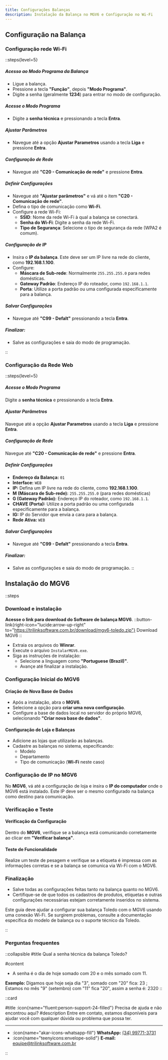 ```yaml
---
title: Configurações Balanças
description: Instalação da Balança no MGV6 e Configuração no Wi-Fi
---
```


## Configuração na Balança

### Configuração rede Wi-Fi

::steps{level=5}

##### Acesso ao Modo Programa da Balança
- Ligue a balança.
- Pressione a tecla **"Função"**, depois **"Modo Programa"**. 
- Digite a senha (geralmente **1234**) para entrar no modo de configuração.

##### Acesse o Modo Programa
   - Digite a **senha técnica** e pressionando a tecla **Entra**.

##### Ajustar Parâmetros
   - Navegue até a opção **Ajustar Parametros** usando a tecla **Liga** e pressione **Entra**.

##### Configuração de Rede
  - Navegue até **"C20 - Comunicação de rede"** e pressione **Entra**.

##### Definir Configurações
- Navegue até **"Ajustar parâmetros"** e vá até o item **"C20 - Comunicação de rede"**.
- Defina o tipo de comunicação como **Wi-Fi**.
- Configure a rede Wi-Fi:
  - **SSID**: Nome da rede Wi-Fi à qual a balança se conectará.
  - **Senha do Wi-Fi**: Digite a senha da rede Wi-Fi.
  - **Tipo de Segurança**: Selecione o tipo de segurança da rede (WPA2 é comum).

##### Configuração de IP
- Insira o **IP da balança**. Este deve ser um IP livre na rede do cliente, como **192.168.1.100**.
- Configure:
  - **Máscara de Sub-rede**: Normalmente `255.255.255.0` para redes domésticas.
  - **Gateway Padrão**: Endereço IP do roteador, como `192.168.1.1`.
  - **Porta**: Utilize a porta padrão ou uma configurada especificamente para a balança.

##### Salvar Configurações
   - Navegue até **"C99 - Defalt"** pressionando a tecla **Entra**.

##### Finalizar:
   - Salve as configurações e saia do modo de programação.

::

### Configuração da Rede Web

::steps{level=5}

##### Acesse o Modo Programa
Digite a **senha técnica** e pressionando a tecla **Entra**.

##### Ajustar Parâmetros
Navegue até a opção **Ajustar Parametros** usando a tecla **Liga** e pressione **Entra**.

##### Configuração de Rede
Navegue até **"C20 - Comunicação de rede"** e pressione **Entra**.

##### Definir Configurações
   - **Endereço da Balança:** `01`
   - **Interface:** `WEB`
   - **IP:** Defina um IP livre na rede do cliente, como **192.168.1.100**.
   - **M (Máscara de Sub-rede):** `255.255.255.0` (para redes domésticas)
   - **G (Gateway Padrão):** Endereço IP do roteador, como `192.168.1.1`.
   - **CHAVE (Porta):** Utilize a porta padrão ou uma configurada especificamente para a balança.
   - **IG:** IP do Servidor que envia a cara para a balança.
   - **Rede Ativa:** `WEB`

##### Salvar Configurações
   - Navegue até **"C99 - Defalt"** pressionando a tecla **Entra**.

##### Finalizar:
   - Salve as configurações e saia do modo de programação.
::

## Instalação do MGV6

::steps

### Download e instalação

**Acesse o link para download do Software de balança MGV6**.
::button-link{right-icon="lucide:arrow-up-right" to="https://trilinksoftware.com.br/download/mgv6-toledo.zip"}
  Download MGV6
::
- Extraia os arquivos do **Winrar**.
- Execute o arquivo `InstalarMGV6.exe`.
- Siga as instruções de instalação:
  - Selecione a linguagem como **"Portuguese (Brazil)"**.
  - Avançe até finalizar a instalação.

### Configuração Inicial do MGV6

#### Criação de Nova Base de Dados
- Após a instalação, abra o **MGV6**.
- Selecione a opção para **criar uma nova configuração**.
- Configure a base de dados local no servidor do próprio MGV6, selecionando **"Criar nova base de dados"**.

#### Configuração de Loja e Balanças
- Adicione as lojas que utilizarão as balanças.
- Cadastre as balanças no sistema, especificando:
  - Modelo
  - Departamento
  - Tipo de comunicação (**Wi-Fi** neste caso)

### Configuração de IP no MGV6

No **MGV6**, vá até a configuração de loja e insira o **IP do computador** onde o MGV6 está instalado. Este IP deve ser o mesmo configurado na balança como destino para comunicação.

### Verificação e Teste

#### Verificação da Configuração
Dentro do **MGV6**, verifique se a balança está comunicando corretamente ao clicar em **"Verificar balança"**.

#### Teste de Funcionalidade
Realize um teste de pesagem e verifique se a etiqueta é impressa com as informações corretas e se a balança se comunica via Wi-Fi com o MGV6.

### Finalização

- Salve todas as configurações feitas tanto na balança quanto no MGV6.
- Certifique-se de que todos os cadastros de produtos, etiquetas e outras configurações necessárias estejam corretamente inseridos no sistema.

Este guia deve ajudar a configurar sua balança Toledo com o MGV6 usando uma conexão Wi-Fi. Se surgirem problemas, consulte a documentação específica do modelo de balança ou o suporte técnico da Toledo.

::

### Perguntas frequentes

::collapsible
#title
Qual a senha técnica da balança Toledo?

#content
- A senha é o dia de hoje somado com 20 e o mês somado com 11.

**Exemplo:** Digamos que hoje seja dia "3", somado com "20" fica: 23 ; Estamos no mês "9" (setembro) com "11" fica "20", assim a senha é: 2320
::


::card

#title
:icon{name="fluent:person-support-24-filled"} Precisa de ajuda e não encontrou aqui?
#description
Entre em contato, estamos disponíveis para ajudar você com qualquer dúvida ou problema que possa ter.

---

- :icon{name="akar-icons-whatsapp-fill"} **WhatsApp:** [(34) 99771-3731](https://wa.me/trilinksoftware)
- :icon{name="teenyicons:envelope-solid"} **E-mail:** [equipe@trilinksoftware.com.br](mailto:equipe@trilinksoftware.com.br)

::
